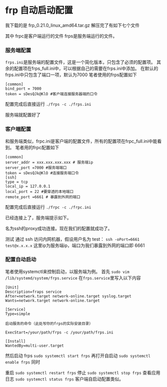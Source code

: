 # frp 自动启动配置

我下载的是 frp_0.21.0_linux_amd64.tar.gz
解压完了有如下七个文件

其中 frpc是客户端运行的文件 frps是服务端运行的文件。

### 服务端配置

`frps.ini`是服务端的配置文件，这是一个简化版本，只包含了必须的配置项。 其余的配置项在frps_full.ini中，可以根据自己的需要在frps.ini中添加。
在默认的frps.ini中只包含了端口一项，默认为7000
笔者使用的frps配置如下

```
[common]
bind_port = 7000
token = sDesQJk@KlO #客户端连接服务器端的口令
```




配置完成后直接运行
`./frps -c ./frps.ini`



服务端就配置好了

### 客户端配置

和服务端类似，frpc.ini是客户端的配置文件，所有的配置项在frpc_full.ini中能看到。
笔者用的frpc配置如下

```
[common]
server_addr = xxx.xxx.xxx.xxx # 服务端ip
server_port =7000 #服务端端口
token = sDesQJk@KlO #连接服务端口令
[ssh]
type = tcp
local_ip = 127.0.0.1
local_port = 22 #要穿透的本地端口
remote_port =6661 # 暴露到外网的端口
```





配置完成后直接运行
`./frpc -c ./frpc.ini`

已经连接上了，服务端提示如下。

名为ssh的proxy成功连接。现在我们的配置就成功了。

测试
通过 ssh 访问内网机器，假设用户名为 test：
`ssh -oPort=6661 test@x.x.x.x`
这里ip为服务端ip，端口为我们暴露到外网的端口即 6661

### 配置自动启动

笔者使用systemctl来控制启动，以服务端为例。
首先
`sudo vim /lib/systemd/system/frps.service`
在`frps.service`里写入以下内容

```
[Unit]
Description=fraps service
After=network.target network-online.target syslog.target
Wants=network.target network-online.target

[Service]
Type=simple

启动服务的命令（此处写你的frps的实际安装目录）

ExecStart=/your/path/frps -c /your/path/frps.ini

[Install]
WantedBy=multi-user.target
```





然后启动 frps
`sudo systemctl start frps`
再打开自启动
`sudo systemctl enable frps`
同时

重启 `sudo systemctl restart frps`
停止 `sudo systemctl stop frps`
查看应用日志 `sudo systemctl status frps`
客户端自启动配置类似。